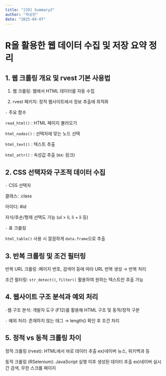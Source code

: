 ```yaml
---
title: "[CD] Summary2"
author: "차상진"
date: "2025-04-07"
---
```

# R을 활용한 웹 데이터 수집 및 저장 요약 정리

## 1. 웹 크롤링 개요 및 rvest 기본 사용법

1. 웹 크롤링: 웹에서 HTML 데이터를 자동 수집

2. rvest 패키지: 정적 웹사이트에서 정보 추출에 최적화

`-` 주요 함수

`read_html()` : HTML 페이지 불러오기

`html_nodes()` : 선택자에 맞는 노드 선택

`html_text()` : 텍스트 추출

`html_attr()` : 속성값 추출 (ex: 링크)

## 2. CSS 선택자와 구조적 데이터 수집

`-` CSS 선택자

클래스: .class

아이디: #id

자식/후손/형제 선택도 가능 (ul > li, li + li 등)

`-` 표 크롤링 

`html_table()` 사용 시 깔끔하게 `data.frame`으로 추출

## 3. 반복 크롤링 및 조건 필터링

반복 URL 크롤링 :페이지 번호, 검색어 등에 따라 URL 반복 생성 → 반복 처리

조건 필터링: `str_detect()`, `filter()` 활용하여 원하는 텍스트만 추출 가능

## 4. 웹사이트 구조 분석과 예외 처리

`-`웹 구조 분석: 개발자 도구 (F12)를 활용해 HTML 구조 및 동적/정적 구분

`-` 예외 처리: 존재하지 않는 태그 → length() 확인 후 조건 처리

## 5. 정적 vs 동적 크롤링 차이

정적 크롤링 (rvest): HTML에서 바로 데이터 추출 ex)네이버 뉴스, 위키백과 등

동적 크롤링 (RSelenium): JavaScript 실행 이후 생성된 데이터 추출	ex)네이버 실시간 검색, 무한 스크롤 페이지

